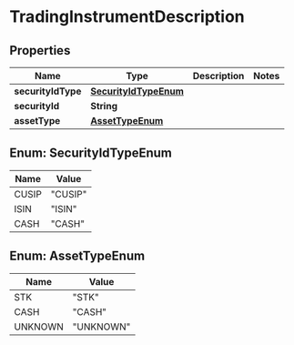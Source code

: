 

# TradingInstrumentDescription


## Properties

| Name | Type | Description | Notes |
|------------ | ------------- | ------------- | -------------|
|**securityIdType** | [**SecurityIdTypeEnum**](#SecurityIdTypeEnum) |  |  |
|**securityId** | **String** |  |  |
|**assetType** | [**AssetTypeEnum**](#AssetTypeEnum) |  |  |



## Enum: SecurityIdTypeEnum

| Name | Value |
|---- | -----|
| CUSIP | &quot;CUSIP&quot; |
| ISIN | &quot;ISIN&quot; |
| CASH | &quot;CASH&quot; |



## Enum: AssetTypeEnum

| Name | Value |
|---- | -----|
| STK | &quot;STK&quot; |
| CASH | &quot;CASH&quot; |
| UNKNOWN | &quot;UNKNOWN&quot; |



